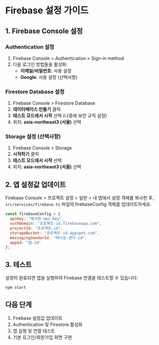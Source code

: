 # Firebase 설정 가이드

## 1. Firebase Console 설정

### Authentication 설정
1. Firebase Console > Authentication > Sign-in method
2. 다음 로그인 방법들을 활성화:
   - **이메일/비밀번호**: 사용 설정
   - **Google**: 사용 설정 (선택사항)

### Firestore Database 설정
1. Firebase Console > Firestore Database
2. **데이터베이스 만들기** 클릭
3. **테스트 모드에서 시작** 선택 (나중에 보안 규칙 설정)
4. 위치: **asia-northeast3 (서울)** 선택

### Storage 설정 (선택사항)
1. Firebase Console > Storage
2. **시작하기** 클릭
3. **테스트 모드에서 시작** 선택
4. 위치: **asia-northeast3 (서울)** 선택

## 2. 앱 설정값 업데이트

Firebase Console > 프로젝트 설정 > 일반 > 내 앱에서 설정 객체를 복사한 후,
`src/services/firebase.ts` 파일의 firebaseConfig 객체를 업데이트하세요.

```javascript
const firebaseConfig = {
  apiKey: "복사한-api-key",
  authDomain: "프로젝트-id.firebaseapp.com",
  projectId: "프로젝트-id", 
  storageBucket: "프로젝트-id.appspot.com",
  messagingSenderId: "메시징-센더-id",
  appId: "앱-id"
};
```

## 3. 테스트

설정이 완료되면 앱을 실행하여 Firebase 연결을 테스트할 수 있습니다:

```bash
npm start
```

## 다음 단계

1. Firebase 설정값 업데이트
2. Authentication 및 Firestore 활성화  
3. 앱 실행 및 연결 테스트
4. 기본 로그인/회원가입 화면 구현


